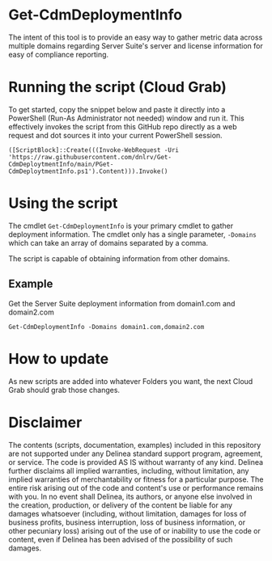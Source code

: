 # Get-CdmDeploymentInfo
The intent of this tool is to provide an easy way to gather metric data across multiple domains regarding Server Suite's server and license information for easy of compliance reporting.

# Running the script (Cloud Grab)

To get started, copy the snippet below and paste it directly into a PowerShell (Run-As Administrator not needed) window and run it. This effectively invokes the script from this GitHub repo directly as a web request and dot sources it into your current PowerShell session.

```
([ScriptBlock]::Create(((Invoke-WebRequest -Uri 'https://raw.githubusercontent.com/dnlrv/Get-CdmDeploytmentInfo/main/PGet-CdmDeploytmentInfo.ps1').Content))).Invoke()
```

# Using the script

The cmdlet `Get-CdmDeploymentInfo` is your primary cmdlet to gather deployment information. The cmdlet only has a single parameter, `-Domains` which can take an array of domains separated by a comma.

The script is capable of obtaining information from other domains.

## Example

Get the Server Suite deployment information from domain1.com and domain2.com
```
Get-CdmDeploymentInfo -Domains domain1.com,domain2.com
```

# How to update

As new scripts are added into whatever Folders you want, the next Cloud Grab should grab those changes.

# Disclaimer

The contents (scripts, documentation, examples) included in this repository are not supported under any Delinea standard support program, agreement, or service. The code is provided AS IS without warranty of any kind. Delinea further disclaims all implied warranties, including, without limitation, any implied warranties of merchantability or fitness for a particular purpose. The entire risk arising out of the code and content's use or performance remains with you. In no event shall Delinea, its authors, or anyone else involved in the creation, production, or delivery of the content be liable for any damages whatsoever (including, without limitation, damages for loss of business profits, business interruption, loss of business information, or other pecuniary loss) arising out of the use of or inability to use the code or content, even if Delinea has been advised of the possibility of such damages.